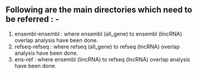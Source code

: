 ## Following are the main directories which need to be referred : - </br>
1. ensembl-ensembl : where ensembl (all_gene) to ensembl (lincRNA) overlap analysis have been done. </br>
2. refseq-refseq : where refseq (all_gene) to refseq (lncRNA) overlap analysis have been done. </br>
3. ens-ref : where ensembl (lincRNA) to refseq (lncRNA) overlap analysis have been done. </br>
